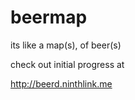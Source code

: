 beermap
=======

its like a map(s), of beer(s)

check out initial progress at 

http://beerd.ninthlink.me